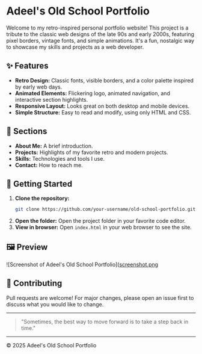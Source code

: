 # Adeel's Old School Portfolio

Welcome to my retro-inspired personal portfolio website! This project is a tribute to the classic web designs of the late 90s and early 2000s, featuring pixel borders, vintage fonts, and simple animations. It's a fun, nostalgic way to showcase my skills and projects as a web developer.

## ✨ Features
- **Retro Design:** Classic fonts, visible borders, and a color palette inspired by early web days.
- **Animated Elements:** Flickering logo, animated navigation, and interactive section highlights.
- **Responsive Layout:** Looks great on both desktop and mobile devices.
- **Simple Structure:** Easy to read and modify, using only HTML and CSS.

## 📂 Sections
- **About Me:** A brief introduction.
- **Projects:** Highlights of my favorite retro and modern projects.
- **Skills:** Technologies and tools I use.
- **Contact:** How to reach me.

## 🚀 Getting Started
1. **Clone the repository:**
   ```sh
   git clone https://github.com/your-username/old-school-portfolio.git
   ```
2. **Open the folder:**
   Open the project folder in your favorite code editor.
3. **View in browser:**
   Open `index.html` in your web browser to see the site.

## 🖼️ Preview
![Screenshot of Adeel's Old School Portfolio]([screenshot.png](https://ibb.co/p66VNzWq)

## 🤝 Contributing
Pull requests are welcome! For major changes, please open an issue first to discuss what you would like to change.

---

> "Sometimes, the best way to move forward is to take a step back in time."

---

© 2025 Adeel's Old School Portfolio
